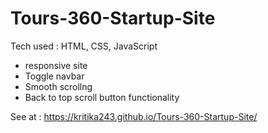 # Tours-360-Startup-Site
Tech used : HTML, CSS, JavaScript 


* responsive site 
* Toggle navbar 
* Smooth scrollng 
* Back to top scroll button functionality

See at : https://kritika243.github.io/Tours-360-Startup-Site/
